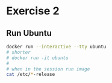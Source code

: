 # Exercise 2

## Run Ubuntu

```bash
docker run --interactive --tty ubuntu
# shorter
# docker run -it ubuntu
# 
# when in the session run image
cat /etc/*-release
```
